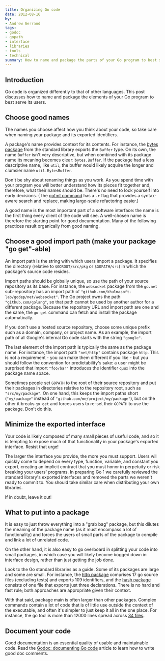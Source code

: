 ```yaml
---
title: Organizing Go code
date: 2012-08-16
by:
- Andrew Gerrand
tags:
- godoc
- gopath
- interface
- libraries
- tools
- technical
summary: How to name and package the parts of your Go program to best serve your users.
---
```


## Introduction

Go code is organized differently to that of other languages.
This post discusses how to name and package the elements of your Go program
to best serve its users.

## Choose good names

The names you choose affect how you think about your code,
so take care when naming your package and its exported identifiers.

A package's name provides context for its contents.
For instance, the [bytes package](/pkg/bytes/) from
the standard library exports the `Buffer` type.
On its own, the name `Buffer` isn't very descriptive,
but when combined with its package name its meaning becomes clear: `bytes.Buffer`.
If the package had a less descriptive name,
like `util`, the buffer would likely acquire the longer and clumsier name `util.BytesBuffer`.

Don't be shy about renaming things as you work.
As you spend time with your program you will better understand how its pieces fit together and,
therefore, what their names should be.
There's no need to lock yourself into early decisions.
(The [gofmt command](/cmd/gofmt/) has a `-r` flag that
provides a syntax-aware search and replace,
making large-scale refactoring easier.)

A good name is the most important part of a software interface:
the name is the first thing every client of the code will see.
A well-chosen name is therefore the starting point for good documentation.
Many of the following practices result organically from good naming.

## Choose a good import path (make your package "go get"-able)

An import path is the string with which users import a package.
It specifies the directory (relative to `$GOROOT/src/pkg` or `$GOPATH/src`)
in which the package's source code resides.

Import paths should be globally unique, so use the path of your source repository as its base.
For instance, the `websocket` package from the `go.net` sub-repository has
an import path of `"github.com/khulnasoft-lab/godep/net/websocket"`.
The Go project owns the path `"github.com/golang"`,
so that path cannot be used by another author for a different package.
Because the repository URL and import path are one and the same,
the `go get` command can fetch and install the package automatically.

If you don't use a hosted source repository,
choose some unique prefix such as a domain,
company, or project name.
As an example, the import path of all Google's internal Go code starts with
the string `"google"`.

The last element of the import path is typically the same as the package name.
For instance, the import path `"net/http"` contains package `http`.
This is not a requirement - you can make them different if you like - but
you should follow the convention for predictability's sake:
a user might be surprised that import `"foo/bar"` introduces the identifier
`quux` into the package name space.

Sometimes people set `GOPATH` to the root of their source repository and
put their packages in directories relative to the repository root,
such as `"src/my/package"`.
On one hand, this keeps the import paths short (`"my/package"` instead of
`"github.com/me/project/my/package"`),
but on the other it breaks `go get` and forces users to re-set their `GOPATH`
to use the package. Don't do this.

## Minimize the exported interface

Your code is likely composed of many small pieces of useful code,
and so it is tempting to expose much of that functionality in your package's
exported interface. Resist that urge!

The larger the interface you provide, the more you must support.
Users will quickly come to depend on every type,
function, variable, and constant you export,
creating an implicit contract that you must honor in perpetuity or risk
breaking your users' programs.
In preparing Go 1 we carefully reviewed the standard library's exported
interfaces and removed the parts we weren't ready to commit to.
You should take similar care when distributing your own libraries.

If in doubt, leave it out!

## What to put into a package

It is easy to just throw everything into a "grab bag" package,
but this dilutes the meaning of the package name (as it must encompass a
lot of functionality) and forces the users of small parts of the package
to compile and link a lot of unrelated code.

On the other hand, it is also easy to go overboard in splitting your code
into small packages,
in which case you will likely become bogged down in interface design,
rather than just getting the job done.

Look to the Go standard libraries as a guide.
Some of its packages are large and some are small.
For instance, the [http package](/pkg/net/http/) comprises
17 go source files (excluding tests) and exports 109 identifiers,
and the [hash package](/pkg/hash/) consists of one file
that exports just three declarations.
There is no hard and fast rule; both approaches are appropriate given their context.

With that said, package main is often larger than other packages.
Complex commands contain a lot of code that is of little use outside the
context of the executable,
and often it's simpler to just keep it all in the one place.
For instance, the go tool is more than 12000 lines spread across [34 files](/src/cmd/go/).

## Document your code

Good documentation is an essential quality of usable and maintainable code.
Read the [Godoc: documenting Go code](/doc/articles/godoc_documenting_go_code.html)
article to learn how to write good doc comments.
